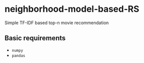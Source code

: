 # neighborhood-model-based-RS
Simple TF-IDF based top-n movie recommendation

## Basic requirements
* `numpy`
* `pandas`
